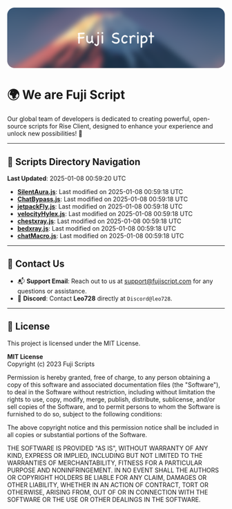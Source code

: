 ![Banner](.github/b.webp)

# 🌍 **We are Fuji Script**

Our global team of developers is dedicated to creating powerful, open-source scripts for Rise Client, designed to enhance your experience and unlock new possibilities! 🌟

---
<!-- SCRIPTS_NAVIGATION_START -->
## 📂 **Scripts Directory Navigation**

**Last Updated**: 2025-01-08 00:59:20 UTC

- **[SilentAura.js](scripts/SilentAura.js)**: Last modified on 2025-01-08 00:59:18 UTC
- **[ChatBypass.js](scripts/ChatBypass.js)**: Last modified on 2025-01-08 00:59:18 UTC
- **[jetpackFly.js](scripts/jetpackFly.js)**: Last modified on 2025-01-08 00:59:18 UTC
- **[velocityHylex.js](scripts/velocityHylex.js)**: Last modified on 2025-01-08 00:59:18 UTC
- **[chestxray.js](scripts/chestxray.js)**: Last modified on 2025-01-08 00:59:18 UTC
- **[bedxray.js](scripts/bedxray.js)**: Last modified on 2025-01-08 00:59:18 UTC
- **[chatMacro.js](scripts/chatMacro.js)**: Last modified on 2025-01-08 00:59:18 UTC

<!-- SCRIPTS_NAVIGATION_END -->

---

## 💬 **Contact Us**  
- 📬 **Support Email**: Reach out to us at [support@fujiscript.com](mailto:support@fujiscript.com) for any questions or assistance.  
- 💬 **Discord**: Contact **Leo728** directly at `Discord@leo728`.

---

## 📜 **License**

This project is licensed under the MIT License.  

**MIT License**  
Copyright (c) 2023 Fuji Scripts  

Permission is hereby granted, free of charge, to any person obtaining a copy of this software and associated documentation files (the "Software"), to deal in the Software without restriction, including without limitation the rights to use, copy, modify, merge, publish, distribute, sublicense, and/or sell copies of the Software, and to permit persons to whom the Software is furnished to do so, subject to the following conditions:  

The above copyright notice and this permission notice shall be included in all copies or substantial portions of the Software.  

THE SOFTWARE IS PROVIDED "AS IS", WITHOUT WARRANTY OF ANY KIND, EXPRESS OR IMPLIED, INCLUDING BUT NOT LIMITED TO THE WARRANTIES OF MERCHANTABILITY, FITNESS FOR A PARTICULAR PURPOSE AND NONINFRINGEMENT. IN NO EVENT SHALL THE AUTHORS OR COPYRIGHT HOLDERS BE LIABLE FOR ANY CLAIM, DAMAGES OR OTHER LIABILITY, WHETHER IN AN ACTION OF CONTRACT, TORT OR OTHERWISE, ARISING FROM, OUT OF OR IN CONNECTION WITH THE SOFTWARE OR THE USE OR OTHER DEALINGS IN THE SOFTWARE.  
